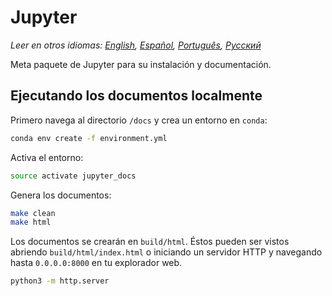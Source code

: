 # Jupyter

*Leer en otros idiomas: [English](README.md), [Español](README.es-ES.md), [Português](README.pt-BR.md), [Русский](README.ru-RU.md)*

Meta paquete de Jupyter para su instalación y documentación.

## Ejecutando los documentos localmente
Primero navega al directorio `/docs` y crea un entorno en `conda`:

```bash
conda env create -f environment.yml  
```  

Activa el entorno:

```bash
source activate jupyter_docs  
```

Genera los documentos:

```bash
make clean  
make html
```

Los documentos se crearán en `build/html`. Éstos pueden ser vistos abriendo `build/html/index.html` o iniciando un servidor HTTP y navegando hasta `0.0.0.0:8000` en tu explorador web.

```bash
python3 -m http.server
```
